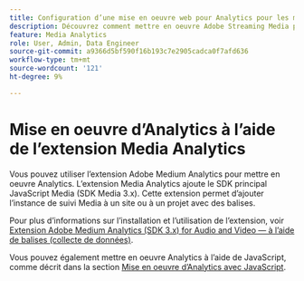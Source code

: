 ```yaml
---
title: Configuration d’une mise en oeuvre web pour Analytics pour les médias en streaming
description: Découvrez comment mettre en oeuvre Adobe Streaming Media pour les applications web.
feature: Media Analytics
role: User, Admin, Data Engineer
source-git-commit: a9366d5bf590f16b193c7e2905cadca0f7afd636
workflow-type: tm+mt
source-wordcount: '121'
ht-degree: 9%

---
```


# Mise en oeuvre d’Analytics à l’aide de l’extension Media Analytics

Vous pouvez utiliser l’extension Adobe Medium Analytics pour mettre en oeuvre Analytics. L’extension Media Analytics ajoute le SDK principal JavaScript Media (SDK Media 3.x). Cette extension permet d’ajouter l’instance de suivi Media à un site ou à un projet avec des balises.

Pour plus d’informations sur l’installation et l’utilisation de l’extension, voir [Extension Adobe Medium Analytics (SDK 3.x) for Audio and Video — à l’aide de balises (collecte de données)](https://experienceleague.adobe.com/docs/experience-platform/tags/extensions/adobe/media-analytics-3x/overview.html?lang=fr).

Vous pouvez également mettre en oeuvre Analytics à l’aide de JavaScript, comme décrit dans la section [Mise en oeuvre d’Analytics avec JavaScript](/help/implementation/media-sdk/setup/web-implementation.md).
